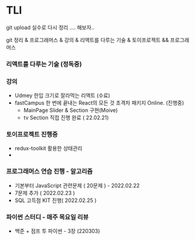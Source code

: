 # TLI

git upload 실수로 다시 정리 .... 해보자..

git 정리 & 프로그래머스 & 강의 & 리액트를 다루는 기술 & 토이프로젝트 && 프로그래머스


### 리액트를 다루는 기술 (정독중)

### 강의
 * Udmey 한입 크기로 잘라먹는 리액트 (수료)
 * fastCampus 한 번에 끝내는 React의 모든 것 초격차 패키지 Online. (진행중)
    * MainPage Slider & Section 구현(Moive)
    * tv Section 직접 진행 완료 ( 22.02.21)

### 토이프로젝트 진행중
 * redux-toolkit 활용한 상태관리
 * 

### 프로그래머스 연습 진행 - 알고리즘 
 * 기본부터 JavaScript 관련문제 ( 20문제 ) - 2022.02.22
 * 7문제 추가 ( 2022.02.23 )
 * SQL 고득점 KIT 진행( 2022.02.25 )


### 파이썬 스터디 - 매주 목요일 리뷰
 * 백준 + 점프 투 파이썬 - 3장 (220303)
